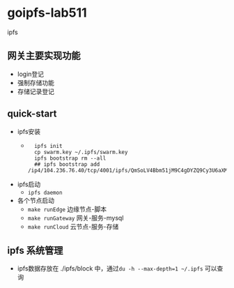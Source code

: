 # goipfs-lab511
ipfs

## 网关主要实现功能
 - login登记
 - 强制存储功能
 - 存储记录登记
## quick-start
 - ipfs安装
    - ``` shell
        ipfs init
        cp swarm.key ~/.ipfs/swarm.key
        ipfs bootstrap rm --all
        ## ipfs bootstrap add /ip4/104.236.76.40/tcp/4001/ipfs/QmSoLV4Bbm51jM9C4gDYZQ9Cy3U6aXMJDAbzgu2fzaDs64
      ``` 
 - ipfs启动
    - `ipfs daemon`
 - 各个节点启动
    - `make runEdge` 边缘节点-脚本
    - `make runGateway` 网关-服务-mysql
    - `make runCloud` 云节点-服务-存储

## ipfs 系统管理
   - ipfs数据存放在 ./ipfs/block 中，通过`du -h --max-depth=1 ~/.ipfs` 可以查询

